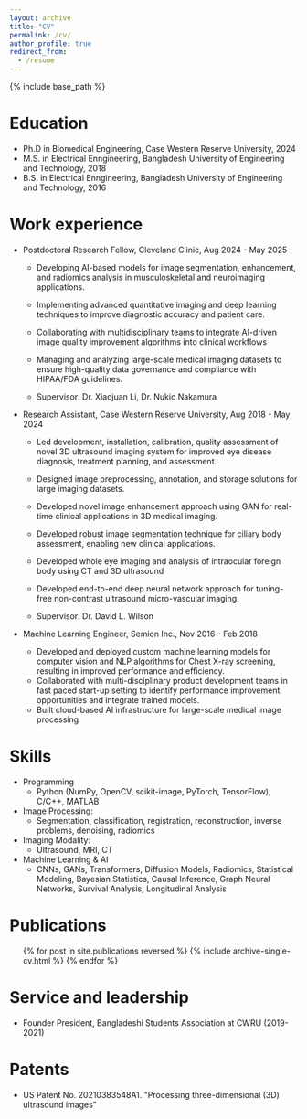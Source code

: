 ```yaml
---
layout: archive
title: "CV"
permalink: /cv/
author_profile: true
redirect_from:
  - /resume
---
```


{% include base_path %}

Education
======
* Ph.D in Biomedical Engineering, Case Western Reserve University, 2024
* M.S. in Electrical Enngineering, Bangladesh University of Engineering and Technology, 2018
* B.S. in Electrical Enngineering, Bangladesh University of Engineering and Technology, 2016

Work experience
======
* Postdoctoral Research Fellow, Cleveland Clinic, Aug 2024 - May 2025
  * Developing AI-based models for image segmentation, enhancement, and radiomics analysis in musculoskeletal and neuroimaging applications.
  * Implementing advanced quantitative imaging and deep learning techniques to improve diagnostic accuracy and patient care.
  * Collaborating with multidisciplinary teams to integrate AI-driven image quality improvement algorithms into clinical workflows
  * Managing and analyzing large-scale medical imaging datasets to ensure high-quality data governance and compliance with HIPAA/FDA guidelines. 

  * Supervisor: Dr. Xiaojuan Li, Dr. Nukio Nakamura

* Research Assistant, Case Western Reserve University, Aug 2018 - May 2024
  * Led development, installation, calibration, quality assessment of novel 3D ultrasound imaging system for improved eye disease diagnosis, treatment planning, and assessment.
  * Designed image preprocessing, annotation, and storage solutions for large imaging datasets. 
  * Developed novel image enhancement approach using GAN for real-time clinical applications in 3D medical imaging.
  * Developed robust image segmentation technique for ciliary body assessment, enabling new clinical applications.
  * Developed whole eye imaging and analysis of intraocular foreign body using CT and 3D ultrasound
  * Developed end-to-end deep neural network approach for tuning-free non-contrast ultrasound micro-vascular imaging.

  * Supervisor: Dr. David L. Wilson


* Machine Learning Engineer, Semion Inc., Nov 2016 - Feb 2018
  * Developed and deployed custom machine learning models for computer vision and NLP algorithms for Chest X-ray screening, resulting in improved performance and efficiency.
  * Collaborated with multi-disciplinary product development teams in fast paced start-up setting to identify performance improvement opportunities and integrate trained models.
  * Built cloud-based AI infrastructure for large-scale medical image processing

  
Skills
======

* Programming
  * Python (NumPy, OpenCV, scikit-image, PyTorch, TensorFlow), C/C++, MATLAB
* Image Processing:
  * Segmentation, classification, registration, reconstruction, inverse problems, denoising, radiomics
* Imaging Modality:
  * Ultrasound, MRI, CT
* Machine Learning & AI
  * CNNs, GANs, Transformers, Diffusion Models, Radiomics, Statistical Modeling, Bayesian Statistics, Causal Inference, Graph Neural Networks, Survival Analysis, Longitudinal Analysis

Publications
======
  <ul>{% for post in site.publications reversed %}
    {% include archive-single-cv.html %}
  {% endfor %}</ul>
  
<!-- Talks
======
  <ul>{% for post in site.talks reversed %}
    {% include archive-single-talk-cv.html  %}
  {% endfor %}</ul>
  
Teaching
======
  <ul>{% for post in site.teaching reversed %}
    {% include archive-single-cv.html %}
  {% endfor %}</ul> -->
  
Service and leadership
======
* Founder President, Bangladeshi Students Association at CWRU (2019-2021)

Patents
======
* US Patent No. 20210383548A1. "Processing three-dimensional (3D) ultrasound images"

